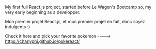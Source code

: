 My first full React.js project, started before Le Wagon's Bootcamp so, my very early beginning as a developper.

Mon premier projet React.js, et mon premier projet en fait, donc soyez indulgents :)

Check it here and pick your favorite pokemon ----> https://charlyphi.github.io/pokereact/
